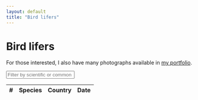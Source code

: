 ```yaml
---
layout: default
title: "Bird lifers"
---
```


# Bird lifers

For those interested, I also have many photographs available in [my portfolio](https://chrisdown.photo/).

<link rel="stylesheet" href="https://unpkg.com/leaflet@1.7.1/dist/leaflet.css"/>
<script src="https://unpkg.com/leaflet@1.7.1/dist/leaflet.js"></script>
<link rel="stylesheet" href="https://cdnjs.cloudflare.com/ajax/libs/leaflet.fullscreen/3.0.1/Control.FullScreen.min.css" />
<script src="https://cdnjs.cloudflare.com/ajax/libs/leaflet.fullscreen/3.0.1/Control.FullScreen.min.js"></script>
<link rel="stylesheet" href="https://cdnjs.cloudflare.com/ajax/libs/leaflet.markercluster/1.4.1/MarkerCluster.css"/>
<link rel="stylesheet" href="https://cdnjs.cloudflare.com/ajax/libs/leaflet.markercluster/1.4.1/MarkerCluster.Default.css"/>
<script src="https://cdnjs.cloudflare.com/ajax/libs/leaflet.markercluster/1.4.1/leaflet.markercluster.js"></script>
<script src="/birds/sorttable.js"></script>

<div id="map"></div>
<div id="filters">
    <input type="text" id="name-filter" placeholder="Filter by scientific or common name..." oninput="applyFilters()">
</div>
<div id="sightings-table-container">
    <table id="sightings-table" class="sortable">
        <thead>
            <tr>
                <th>#</th>
                <th>Species</th>
                <th>Country</th>
                <th>Date</th>
            </tr>
        </thead>
        <tbody>
            <!-- Rows will be added here dynamically -->
        </tbody>
    </table>
</div>

<script>
    const shadowSize = 20;
    const toggleShadows = () => {
        const container = document.getElementById(
            'sightings-table-container');
        const hasTopContent = container.scrollTop > shadowSize;
        const isScrollable = container.scrollHeight > container
            .clientHeight;
        const hasBottomContent = isScrollable && (container.scrollTop <
            container.scrollHeight - container.offsetHeight - shadowSize
        );

        container.classList.toggle('has-top-content', hasTopContent);
        container.classList.toggle('has-bottom-content', hasBottomContent);
    };
    document.addEventListener("DOMContentLoaded", () => {
        const container = document.getElementById(
            'sightings-table-container');
        container.addEventListener('scroll', toggleShadows);
    });

    const map = L.map('map', {
            fullscreenControl: true,
            fullscreenControlOptions: {
                forceSeparateButton: true,
                position: 'topright'
            }
        })
        .fitWorld();

    const zoomLevel = 18;
    L.tileLayer('https://{s}.tile.openstreetmap.org/{z}/{x}/{y}.png', {
            maxZoom: zoomLevel
        })
        .addTo(map);

    const southWest = L.latLng(-90, -180);
    const northEast = L.latLng(90, 180);
    const bounds = L.latLngBounds(southWest, northEast);

    map.setMaxBounds(bounds);
    map.on('drag', function() {
        map.panInsideBounds(bounds, { animate: false });
    });

    L.Control.textbox = L.Control.extend({
        onAdd: function(map) {
            const text = L.DomUtil.create('span');
            text.id = "bird_tips";
            text.innerHTML =
                "<span style='background-color: rgba(255, 255, 255, 0.5); padding: 0.2em'>Click an entry in the table to focus the map</span>";
            return text;
        },
        onRemove: function(map) {}
    });
    L.control.textbox = function(opts) {
        return new L.Control.textbox(opts);
    }
    L.control.textbox({
            position: 'bottomleft'
        })
        .addTo(map);

    const markers = L.markerClusterGroup({
        maxClusterRadius: 25
    });

    const sightings = [["2024-06-20 16:16", "Eurasian Hobby", "Falco subbuteo", 51.476819459, -0.227416983, "United Kingdom"], ["2024-06-17 15:39", "Eurasian Treecreeper", "Certhia familiaris", 51.4362535, -0.068183, "United Kingdom"], ["2024-05-26 14:32", "Alpine Swift", "Tachymarptis melba", 40.6443407, 14.6107429, "Italy"], ["2024-05-25 14:23", "Sardinian Warbler", "Curruca melanocephala", 40.6490226, 14.6176381, "Italy"], ["2024-05-25 14:22", "Spotted Flycatcher", "Muscicapa striata", 40.6491529, 14.617778, "Italy"], ["2024-05-25 09:25", "European Serin", "Serinus serinus", 40.6503568, 14.6421236, "Italy"], ["2024-05-24 13:48", "Italian Sparrow", "Passer italiae", 40.6494499, 14.4087511, "Italy"], ["2024-05-24 13:41", "Yellow-legged Gull", "Larus michahellis", 40.6494385, 14.4087543, "Italy"], ["2024-05-19 22:41", "Boat-tailed Grackle", "Quiscalus major", 40.5907086, -73.6041775, "United States"], ["2024-05-19 22:39", "Piping Plover", "Charadrius melodus", 40.5906904, -73.6049041, "United States"], ["2024-05-19 14:22", "White-eyed Vireo", "Vireo griseus", 40.6178467, -73.8254754, "United States"], ["2024-05-19 14:03", "Eastern Towhee", "Pipilo erythrophthalmus", 40.621966, -73.8272467, "United States"], ["2024-05-19 13:32", "Red-breasted Merganser", "Mergus serrator", 40.6212115, -73.8315538, "United States"], ["2024-05-19 13:30", "American Oystercatcher", "Haematopus palliatus", 40.6211977, -73.8315216, "United States"], ["2024-05-19 13:00", "White-rumped Sandpiper", "Calidris fuscicollis", 40.6156693, -73.8336497, "United States"], ["2024-05-19 12:25", "Least Tern", "Sternula antillarum", 40.6161075, -73.8287195, "United States"], ["2024-05-19 12:20", "Willow Flycatcher", "Empidonax traillii", 40.6163313, -73.8274135, "United States"], ["2024-05-19 11:26", "Carolina Chickadee", "Poecile carolinensis", 40.6205174, -73.8239245, "United States"], ["2024-05-19 11:04", "Ruddy Duck", "Oxyura jamaicensis", 40.6213356, -73.8227259, "United States"], ["2024-05-19 10:37", "Blackpoll Warbler", "Setophaga striata", 40.6184987, -73.8237163, "United States"], ["2024-05-13 23:08", "Great Black-backed Gull", "Larus marinus", 40.7851345, -73.9667263, "United States"], ["2024-05-12 23:37", "Blue-grey Gnatcatcher", "Polioptila caerulea", 41.5028442, -74.54906, "United States"], ["2024-05-12 23:29", "Cerulean Warbler", "Setophaga cerulea", 41.5024245, -74.5495603, "United States"], ["2024-05-12 21:43", "Red-eyed Vireo", "Vireo olivaceus", 41.5381751, -74.5188497, "United States"], ["2024-05-12 19:06", "Carolina Wren", "Thryothorus ludovicianus", 41.7151827, -74.1380997, "United States"], ["2024-05-12 18:30", "Tufted Titmouse", "Baeolophus bicolor", 41.7200376, -74.1391076, "United States"], ["2024-05-12 18:30", "Eastern Phoebe", "Sayornis phoebe", 41.7200376, -74.1391076, "United States"], ["2024-05-12 18:01", "Field Sparrow", "Spizella pusilla", 41.7176267, -74.1389068, "United States"], ["2024-05-12 17:53", "Red-shouldered Hawk", "Buteo lineatus", 41.7153239, -74.1382602, "United States"], ["2024-05-11 21:47", "Eastern Bluebird", "Sialia sialis", 41.2916943, -72.6131297, "United States"], ["2024-05-11 21:15", "Glossy Ibis", "Plegadis falcinellus", 41.253697279944525, -72.54243210179938, "United States"], ["2024-05-11 21:05", "Orchard Oriole", "Icterus spurius", 41.292433, -72.6120903, "United States"], ["2024-05-09 15:04", "Marsh Wren", "Cistothorus palustris", 47.6563926, -122.2966552, "United States"], ["2024-05-09 15:01", "Cedar Waxwing", "Bombycilla cedrorum", 47.656392, -122.2963107, "United States"], ["2024-05-09 14:40", "Brown Creeper", "Certhia americana", 47.6561376, -122.2916461, "United States"], ["2024-05-09 14:28", "Northern Flicker", "Colaptes auratus", 47.6558958, -122.2910698, "United States"], ["2024-05-09 14:16", "Golden-crowned Sparrow", "Zonotrichia atricapilla", 47.6542126, -122.2923522, "United States"], ["2024-05-06 21:06", "Sora", "Porzana carolina", 41.6250414, -83.2019617, "United States"], ["2024-05-06 10:24", "Glaucous Gull", "Larus hyperboreus", 41.628270598000015, -83.20059448599999, "United States"], ["2024-05-06 10:24", "Bonaparte's Gull", "Chroicocephalus philadelphia", 41.62827059792516, -83.20059448558548, "United States"], ["2024-05-06 00:14", "Trumpeter Swan", "Cygnus buccinator", 41.607937004050264, -83.10270735923079, "United States"], ["2024-05-05 21:33", "American Coot", "Fulica americana", 41.6261582, -83.1882907, "United States"], ["2024-05-05 16:32", "Brown Thrasher", "Toxostoma rufum", 41.6284047, -83.1930356, "United States"], ["2024-05-05 15:43", "Forster's Tern", "Sterna forsteri", 41.6291468, -83.1935655, "United States"], ["2024-05-05 15:42", "Blue-winged Warbler", "Vermivora cyanoptera", 41.6291468, -83.1935655, "United States"], ["2024-05-05 14:40", "Magnolia Warbler", "Setophaga magnolia", 41.6291745, -83.1935798, "United States"], ["2024-05-05 13:37", "Bay-breasted Warbler", "Setophaga castanea", 41.6290989, -83.193577, "United States"], ["2024-05-04 21:59", "Blackburnian Warbler", "Setophaga fusca", 41.6278623, -83.1923188, "United States"], ["2024-05-04 20:35", "Common Yellowthroat", "Geothlypis trichas", 41.6084298, -83.2086428, "United States"], ["2024-05-04 20:22", "Rose-breasted Grosbeak", "Pheucticus ludovicianus", 41.6102621, -83.2086973, "United States"], ["2024-05-04 19:49", "Veery", "Catharus fuscescens", 41.6086384, -83.2080788, "United States"], ["2024-05-04 16:22", "Scarlet Tanager", "Piranga olivacea", 41.6271943, -83.1909547, "United States"], ["2024-05-04 15:30", "Grey-cheeked Thrush", "Catharus minimus", 41.6268945, -83.1896931, "United States"], ["2024-05-04 14:42", "Merlin", "Falco columbarius", 41.6265065, -83.1872101, "United States"], ["2024-05-04 14:35", "Rusty Blackbird", "Euphagus carolinus", 41.6264741, -83.1874963, "United States"], ["2024-05-04 13:21", "Warbling Vireo", "Vireo gilvus", 41.6277292, -83.1920477, "United States"], ["2024-05-04 13:11", "Lincoln's Sparrow", "Melospiza lincolnii", 41.6275577, -83.1916308, "United States"], ["2024-05-04 13:07", "White-throated Sparrow", "Zonotrichia albicollis", 41.6274733, -83.191713, "United States"], ["2024-05-04 13:00", "Eastern Screech Owl", "Megascops asio", 41.6274004, -83.1918193, "United States"], ["2024-05-04 12:20", "Black-throated Blue Warbler", "Setophaga caerulescens", 41.6279982, -83.1924602, "United States"], ["2024-05-04 12:11", "Red-headed Woodpecker", "Melanerpes erythrocephalus", 41.6282464, -83.1924508, "United States"], ["2024-05-04 11:55", "Northern Parula", "Setophaga americana", 41.6291063, -83.1935418, "United States"], ["2024-05-04 11:48", "Palm Warbler", "Setophaga palmarum", 41.629112, -83.1934999, "United States"], ["2024-05-04 11:41", "Ruby-crowned Kinglet", "Corthylio calendula", 41.628991, -83.1934281, "United States"], ["2024-05-04 11:27", "Nashville Warbler", "Leiothlypis ruficapilla", 41.6290222, -83.1934128, "United States"], ["2024-05-04 11:17", "Myrtle Warbler", "Setophaga coronata", 41.62912, -83.1934902, "United States"], ["2024-05-04 10:53", "Cape May Warbler", "Setophaga tigrina", 41.62916871470567, -83.1931852833179, "United States"], ["2024-04-21 16:19", "Mediterranean Gull", "Ichthyaetus melanocephalus", 52.9663644, 0.6039474, "United Kingdom"], ["2024-04-21 13:45", "Sedge Warbler", "Acrocephalus schoenobaenus", 52.9659223, 0.6037192, "United Kingdom"], ["2024-04-21 11:34", "Ruff", "Calidris pugnax", 52.9686445, 0.6046473, "United Kingdom"], ["2024-04-20 15:22", "Dartford Warbler", "Curruca undata", 52.2578319, 1.6269808, "United Kingdom"], ["2024-04-20 11:50", "Barnacle Goose", "Branta leucopsis", 52.2428317, 1.6267392, "United Kingdom"], ["2024-04-13 15:22", "Eurasian Blackcap", "Sylvia atricapilla", 51.5081063, -0.1757216, "United Kingdom"], ["2024-04-07 16:03", "Sand Martin", "Riparia riparia", 51.4779328, -0.2286148, "United Kingdom"], ["2024-04-07 11:17", "Willow Warbler", "Phylloscopus trochilus", 51.47628, -0.23600909999998976, "United Kingdom"], ["2024-03-29 17:48", "Mandarin Duck", "Aix galericulata", 51.5059188, -0.1679847, "United Kingdom"], ["2024-02-12 12:34", "Great Grey Shrike", "Lanius excubitor", 59.8601002, 17.6337723, "Sweden"], ["2024-02-10 13:56", "Common Goldeneye", "Bucephala clangula", 59.3229375, 18.087791299999992, "Sweden"], ["2024-02-10 11:58", "Hooded Crow", "Corvus cornix", 59.33316600000003, 18.075565399999988, "Sweden"], ["2023-12-14 15:55", "Common Black Hawk", "Buteogallus anthracinus", 9.7788056, -84.6257402, "Costa Rica"], ["2023-12-14 14:52", "Boat-billed Heron", "Cochlearius cochlearius", 9.7881964, -84.6354582, "Costa Rica"], ["2023-12-14 14:39", "Semipalmated Plover", "Charadrius semipalmatus", 9.7866461, -84.6394737, "Costa Rica"], ["2023-12-14 14:21", "Amazon Kingfisher", "Chloroceryle amazona", 9.7844634, -84.6313994, "Costa Rica"], ["2023-12-14 14:06", "Northern Rough-winged Swallow", "Stelgidopteryx serripennis", 9.7789848, -84.6262147, "Costa Rica"], ["2023-12-13 21:06", "Tricolored Heron", "Egretta tricolor", 9.7793099, -84.6374841, "Costa Rica"], ["2023-12-13 20:56", "Mangrove Vireo", "Vireo pallens", 9.7828565, -84.635223, "Costa Rica"], ["2023-12-13 20:43", "White-lored Gnatcatcher", "Polioptila albiloris", 9.7827542, -84.6350527, "Costa Rica"], ["2023-12-13 20:39", "Common Tody-Flycatcher", "Todirostrum cinereum", 9.7828462, -84.6350034, "Costa Rica"], ["2023-12-13 20:38", "Cinnamon Becard", "Pachyramphus cinnamomeus", 9.7828469, -84.6349781, "Costa Rica"], ["2023-12-13 19:54", "Yellow-naped Amazon", "Amazona auropalliata", 9.7605678, -84.6277314, "Costa Rica"], ["2023-12-13 19:46", "Franklin's Gull", "Leucophaeus pipixcan", 9.759086, -84.6281891, "Costa Rica"], ["2023-12-13 19:43", "Laughing Gull", "Leucophaeus atricilla", 9.7593668, -84.6281091, "Costa Rica"], ["2023-12-13 17:23", "Northern Barred Woodcreeper", "Dendrocolaptes sanctithomae", 9.7983046, -84.5968739, "Costa Rica"], ["2023-12-13 17:19", "Streaked Flycatcher", "Myiodynastes maculatus", 9.7986867, -84.5971473, "Costa Rica"], ["2023-12-13 17:18", "Black-bellied Wren", "Pheugopedius fasciatoventris", 9.798634, -84.5970423, "Costa Rica"], ["2023-12-13 17:05", "Spot-crowned Euphonia", "Euphonia imitans", 9.7985377, -84.5976216, "Costa Rica"], ["2023-12-13 17:04", "Gartered Trogon", "Trogon caligatus", 9.7986136, -84.5976239, "Costa Rica"], ["2023-12-13 16:58", "Slaty-headed Tody-Flycatcher", "Poecilotriccus sylvia", 9.7985926, -84.5975313, "Costa Rica"], ["2023-12-13 16:56", "Prothonotary Warbler", "Protonotaria citrea", 9.7985747, -84.5976968, "Costa Rica"], ["2023-12-13 16:44", "Orange-collared Manakin", "Manacus aurantiacus", 9.797471, -84.5988097, "Costa Rica"], ["2023-12-13 16:10", "Rufous Piha", "Lipaugus unirufus", 9.7963876, -84.5993224, "Costa Rica"], ["2023-12-13 15:56", "White-tipped Dove", "Leptotila verreauxi", 9.7959281, -84.5987958, "Costa Rica"], ["2023-12-13 15:33", "Northern Royal Flycatcher", "Onychorhynchus mexicanus", 9.7952591, -84.5992424, "Costa Rica"], ["2023-12-13 15:23", "Grey-headed Tanager", "Eucometis penicillata", 9.7948721, -84.5998017, "Costa Rica"], ["2023-12-13 15:22", "Tawny-winged Woodcreeper", "Dendrocincla anabatina", 9.7948275, -84.5998165, "Costa Rica"], ["2023-12-13 15:17", "White-winged Becard", "Pachyramphus polychopterus", 9.7947828, -84.5999579, "Costa Rica"], ["2023-12-13 15:00", "Double-toothed Kite", "Harpagus bidentatus", 9.794281, -84.6006649, "Costa Rica"], ["2023-12-13 13:57", "Lineated Woodpecker", "Dryocopus lineatus", 9.7608542, -84.5975376, "Costa Rica"], ["2023-12-13 13:50", "Barred Antshrike", "Thamnophilus doliatus", 9.7607056, -84.5976897, "Costa Rica"], ["2023-12-13 13:39", "Rufous-breasted Wren", "Pheugopedius rutilus", 9.7606278, -84.5978418, "Costa Rica"], ["2023-12-13 13:31", "Red-crowned Woodpecker", "Melanerpes rubricapillus", 9.7603987, -84.5985514, "Costa Rica"], ["2023-12-13 13:24", "Western Tanager", "Piranga ludoviciana", 9.7604118, -84.5985569, "Costa Rica"], ["2023-12-13 13:09", "Blue-black Grosbeak", "Cyanoloxia cyanoides", 9.7539687, -84.5921332, "Costa Rica"], ["2023-12-13 13:05", "Blue-black Grassquit", "Volatinia jacarina", 9.7539437, -84.592038, "Costa Rica"], ["2023-12-13 12:53", "Ochre-bellied Flycatcher", "Mionectes oleagineus", 9.7540995, -84.5927397, "Costa Rica"], ["2023-12-12 22:16", "Cinnamon-rumped Seedeater", "Sporophila torqueola", 9.825287, -84.5952697, "Costa Rica"], ["2023-12-12 22:01", "Veracruz Wren", "Campylorhynchus rufinucha", 9.8148673, -84.6091884, "Costa Rica"], ["2023-12-12 21:57", "White-winged Dove", "Zenaida asiatica", 9.8148802, -84.6091427, "Costa Rica"], ["2023-12-12 21:50", "Great Crested Flycatcher", "Myiarchus crinitus", 9.8075408, -84.611209, "Costa Rica"], ["2023-12-12 21:25", "Yellow-throated Vireo", "Vireo flavifrons", 9.8058171, -84.6140952, "Costa Rica"], ["2023-12-12 20:42", "White-browed Gnatcatcher", "Polioptila bilineata", 9.8025484, -84.6128739, "Costa Rica"], ["2023-12-12 20:33", "Grey-crowned Yellowthroat", "Geothlypis poliocephala", 9.8024749, -84.6129596, "Costa Rica"], ["2023-12-12 20:26", "Turquoise-browed Motmot", "Eumomota superciliosa", 9.8026351, -84.613197, "Costa Rica"], ["2023-12-12 20:22", "Purple Gallinule", "Porphyrio martinica", 9.8021558, -84.6138924, "Costa Rica"], ["2023-12-12 20:10", "Northern Waterthrush", "Parkesia noveboracensis", 9.8016544, -84.6141264, "Costa Rica"], ["2023-12-12 20:09", "Mangrove Warbler", "Setophaga petechia", 9.8018188, -84.6140964, "Costa Rica"], ["2023-12-12 20:07", "Least Grebe", "Tachybaptus dominicus", 9.8015632, -84.6141789, "Costa Rica"], ["2023-12-12 19:49", "Pacific Screech Owl", "Megascops cooperi", 9.8208212, -84.6048167, "Costa Rica"], ["2023-12-12 18:21", "Bat Falcon", "Falco rufigularis", 9.8022566, -84.6068723, "Costa Rica"], ["2023-12-12 18:10", "Green-breasted Mango", "Anthracothorax prevostii", 9.7803173, -84.6062212, "Costa Rica"], ["2023-12-12 17:38", "Fiery-billed Aracari", "Pteroglossus frantzii", 9.7742462, -84.6045427, "Costa Rica"], ["2023-12-12 17:23", "Riverside Wren", "Cantorchilus semibadius", 9.7740133, -84.602311, "Costa Rica"], ["2023-12-12 17:23", "Black-hooded Antshrike", "Thamnophilus bridgesi", 9.774188, -84.6022753, "Costa Rica"], ["2023-12-12 16:59", "Plain Xenops", "Xenops minutus", 9.7722049, -84.6025996, "Costa Rica"], ["2023-12-12 16:57", "Dot-winged Antwren", "Microrhopias quixensis", 9.7720045, -84.6020712, "Costa Rica"], ["2023-12-12 16:48", "Trilling Gnatwren", "Ramphocaenus melanurus", 9.7718728, -84.6025573, "Costa Rica"], ["2023-12-12 16:37", "Blue-crowned Manakin", "Lepidothrix coronata", 9.7715346, -84.6033216, "Costa Rica"], ["2023-12-12 16:19", "Dusky-capped Flycatcher", "Myiarchus tuberculifer", 9.7711082, -84.6067893, "Costa Rica"], ["2023-12-12 16:15", "Black-striped Woodcreeper", "Xiphorhynchus lachrymosus", 9.7709994, -84.606996, "Costa Rica"], ["2023-12-12 15:58", "Slaty-tailed Trogon", "Trogon massena", 9.771247, -84.6083586, "Costa Rica"], ["2023-12-12 15:35", "Tropical Parula", "Setophaga pitiayumi", 9.7716442, -84.6048101, "Costa Rica"], ["2023-12-12 15:32", "Wedge-billed Woodcreeper", "Glyphorynchus spirurus", 9.7716915, -84.6048142, "Costa Rica"], ["2023-12-12 15:18", "White-shouldered Tanager", "Loriotus luctuosus", 9.7719052, -84.6043096, "Costa Rica"], ["2023-12-12 15:13", "Ruddy Quail-Dove", "Geotrygon montana", 9.7721785, -84.6038727, "Costa Rica"], ["2023-12-12 15:04", "Stripe-throated Hermit", "Phaethornis striigularis", 9.7732194, -84.6034512, "Costa Rica"], ["2023-12-12 14:43", "Ruddy-tailed Flycatcher", "Terenotriccus erythrurus", 9.7740824, -84.6047093, "Costa Rica"], ["2023-12-12 14:20", "Black-throated Trogon", "Trogon rufus", 9.7779325, -84.6051494, "Costa Rica"], ["2023-12-12 14:10", "White-whiskered Puffbird", "Malacoptila panamensis", 9.7780919, -84.605398, "Costa Rica"], ["2023-12-12 13:37", "White-necked Jacobin", "Florisuga mellivora", 9.780871, -84.606192, "Costa Rica"], ["2023-12-12 13:04", "Orange-billed Sparrow", "Arremon aurantiirostris", 9.75603, -84.6072953, "Costa Rica"], ["2023-12-12 12:56", "Wood Thrush", "Hylocichla mustelina", 9.7549545, -84.6067146, "Costa Rica"], ["2023-12-12 12:51", "Long-billed Hermit", "Phaethornis longirostris", 9.7550435, -84.6067846, "Costa Rica"], ["2023-12-12 12:51", "Chestnut-backed Antbird", "Poliocrania exsul", 9.7550012, -84.6068503, "Costa Rica"], ["2023-12-12 12:47", "Dusky Antbird", "Cercomacroides tyrannina", 9.7554451, -84.6072451, "Costa Rica"], ["2023-12-12 12:47", "Cocoa Woodcreeper", "Xiphorhynchus susurrans", 9.7554451, -84.6072451, "Costa Rica"], ["2023-12-12 12:43", "Red-crowned Ant Tanager", "Habia rubica", 9.7554797, -84.607414, "Costa Rica"], ["2023-12-12 12:40", "Grey-chested Dove", "Leptotila cassinii", 9.7554087, -84.6071512, "Costa Rica"], ["2023-12-12 12:32", "Broad-winged Hawk", "Buteo platypterus", 9.7566932, -84.6087276, "Costa Rica"], ["2023-12-12 12:18", "Grey-capped Flycatcher", "Myiozetetes granadensis", 9.7564246, -84.6109586, "Costa Rica"], ["2023-12-12 12:18", "Ruddy Ground Dove", "Columbina talpacoti", 9.7564246, -84.6109586, "Costa Rica"], ["2023-12-11 13:37", "Rufous-tailed Jacamar", "Galbula ruficauda", 9.771055, -84.6278346, "Costa Rica"], ["2023-12-11 13:21", "Streak-headed Woodcreeper", "Lepidocolaptes souleyetii", 9.7732949, -84.6262836, "Costa Rica"], ["2023-12-11 13:14", "Mourning Warbler", "Geothlypis philadelphia", 9.7750746, -84.6264365, "Costa Rica"], ["2023-12-11 13:04", "Black-headed Trogon", "Trogon melanocephalus", 9.7769885, -84.626311, "Costa Rica"], ["2023-12-11 13:00", "Crested Caracara", "Caracara plancus", 9.7781269, -84.6262046, "Costa Rica"], ["2023-12-11 12:57", "Grey Hawk", "Buteo plagiatus", 9.7782692, -84.6260694, "Costa Rica"], ["2023-12-11 12:47", "Tropical Mockingbird", "Mimus gilvus", 9.7792771, -84.6353697, "Costa Rica"], ["2023-12-11 12:35", "Rose-throated Becard", "Pachyramphus aglaiae", 9.7815927, -84.6364604, "Costa Rica"], ["2023-12-11 12:29", "Blue-throated Sapphire", "Chlorestes eliciae", 9.7786085, -84.6347234, "Costa Rica"], ["2023-12-11 12:28", "Costa Rican Pygmy Owl", "Glaucidium costaricanum", 9.7785654, -84.6347007, "Costa Rica"], ["2023-12-11 12:07", "Bullock's Oriole", "Icterus bullockii", 9.7788418, -84.6338374, "Costa Rica"], ["2023-12-11 12:07", "Laughing Falcon", "Herpetotheres cachinnans", 9.7788418, -84.6338374, "Costa Rica"], ["2023-12-11 12:07", "Inca Dove", "Columbina inca", 9.778841799999995, -84.63383740000002, "Costa Rica"], ["2023-12-11 12:07", "Rufous-backed Wren", "Campylorhynchus capistratus", 9.778841799999995, -84.63383740000002, "Costa Rica"], ["2023-12-11 12:07", "Black-and-white Owl", "Strix nigrolineata", 9.7788418, -84.6338374, "Costa Rica"], ["2023-12-11 12:07", "Streak-backed Oriole", "Icterus pustulatus", 9.778841799999995, -84.63383740000002, "Costa Rica"], ["2023-12-10 22:23", "Neotropic Cormorant", "Nannopterum brasilianum", 9.789265, -84.644149, "Costa Rica"], ["2023-12-10 22:21", "Elegant Tern", "Thalasseus elegans", 9.7890845, -84.644399, "Costa Rica"], ["2023-12-10 22:21", "Royal Tern", "Thalasseus maximus", 9.7890736, -84.6444906, "Costa Rica"], ["2023-12-10 22:21", "Black Skimmer", "Rynchops niger", 9.7890713, -84.6445418, "Costa Rica"], ["2023-12-10 22:00", "Anhinga", "Anhinga anhinga", 9.7837721, -84.6312327, "Costa Rica"], ["2023-12-10 22:00", "Belted Kingfisher", "Megaceryle alcyon", 9.7837721, -84.6312327, "Costa Rica"], ["2023-12-10 21:53", "Green Kingfisher", "Chloroceryle americana", 9.7821294, -84.6304343, "Costa Rica"], ["2023-12-10 21:42", "Southern Lapwing", "Vanellus chilensis", 9.7827387, -84.6186645, "Costa Rica"], ["2023-12-10 21:39", "Double-striped Thick-knee", "Burhinus bistriatus", 9.7865053, -84.6174344, "Costa Rica"], ["2023-12-10 21:39", "American White Ibis", "Eudocimus albus", 9.7866498, -84.6171296, "Costa Rica"], ["2023-12-10 21:28", "Northern Jacana", "Jacana spinosa", 9.7866525, -84.6176964, "Costa Rica"], ["2023-12-10 21:21", "Lesser Yellowlegs", "Tringa flavipes", 9.7846219, -84.6193967, "Costa Rica"], ["2023-12-10 21:08", "Groove-billed Ani", "Crotophaga sulcirostris", 9.7798422, -84.6198874, "Costa Rica"], ["2023-12-10 21:02", "Wood Stork", "Mycteria americana", 9.7800069, -84.6214077, "Costa Rica"], ["2023-12-10 20:59", "Yellow-crowned Night Heron", "Nyctanassa violacea", 9.7813134, -84.6221461, "Costa Rica"], ["2023-12-10 20:58", "Roseate Spoonbill", "Platalea ajaja", 9.7814644, -84.6219586, "Costa Rica"], ["2023-12-10 20:58", "Bobolink", "Dolichonyx oryzivorus", 9.7814644, -84.6219586, "Costa Rica"], ["2023-12-10 20:50", "Yellow-headed Caracara", "Milvago chimachima", 9.7818276, -84.6222715, "Costa Rica"], ["2023-12-10 20:47", "Green Heron", "Butorides virescens", 9.7816396, -84.6229625, "Costa Rica"], ["2023-12-10 20:39", "Little Blue Heron", "Egretta caerulea", 9.7810521, -84.6242672, "Costa Rica"], ["2023-12-10 20:33", "Bare-throated Tiger Heron", "Tigrisoma mexicanum", 9.7797287, -84.6257539, "Costa Rica"], ["2023-12-10 20:32", "Spotted Sandpiper", "Actitis macularius", 9.77933, -84.6261381, "Costa Rica"], ["2023-12-10 20:30", "Mangrove Swallow", "Tachycineta albilinea", 9.7788888, -84.6257992, "Costa Rica"], ["2023-12-10 20:29", "Muscovy Duck", "Cairina moschata", 9.77888879999999, -84.62579920000002, "Costa Rica"], ["2023-12-10 12:03", "Crested Guan", "Penelope purpurascens", 10.3069603, -84.8118348, "Costa Rica"], ["2023-12-09 19:09", "Slaty-backed Nightingale-Thrush", "Catharus fuscater", 10.3052669, -84.8173698, "Costa Rica"], ["2023-12-09 19:08", "Ruddy-capped Nightingale-Thrush", "Catharus frantzii", 10.305157, -84.8171894, "Costa Rica"], ["2023-12-09 18:38", "Chiriqui Quail-Dove", "Zentrygon chiriquensis", 10.3054819, -84.8141635, "Costa Rica"], ["2023-12-09 16:24", "Green Hermit", "Phaethornis guy", 10.281017, -84.7891428, "Costa Rica"], ["2023-12-09 16:24", "Silver-throated Tanager", "Tangara icterocephala", 10.281017, -84.7891428, "Costa Rica"], ["2023-12-09 15:34", "Cinnamon-bellied Saltator", "Saltator grandis", 10.2821155, -84.7906316, "Costa Rica"], ["2023-12-09 15:31", "Golden-winged Warbler", "Vermivora chrysoptera", 10.2820769, -84.7905738, "Costa Rica"], ["2023-12-09 15:31", "Brown-crested Flycatcher", "Myiarchus tyrannulus", 10.282051, -84.7905357, "Costa Rica"], ["2023-12-09 15:16", "Chestnut-sided Warbler", "Setophaga pensylvanica", 10.2819914, -84.7899065, "Costa Rica"], ["2023-12-09 14:39", "Rufous-and-white Wren", "Thryophilus rufalbus", 10.2818299, -84.7885152, "Costa Rica"], ["2023-12-09 13:53", "Great Black Hawk", "Buteogallus urubitinga", 10.2808771, -84.7912336, "Costa Rica"], ["2023-12-09 13:19", "Hepatic Tanager", "Piranga hepatica", 10.2808932, -84.7915594, "Costa Rica"], ["2023-12-09 13:17", "Chestnut-capped Brushfinch", "Arremon brunneinucha", 10.2809661, -84.7915123, "Costa Rica"], ["2023-12-09 12:56", "Hoffmann's Woodpecker", "Melanerpes hoffmannii", 10.281285, -84.7915659, "Costa Rica"], ["2023-12-09 12:44", "Ruddy Pigeon", "Patagioenas subvinacea", 10.2811895, -84.7915747, "Costa Rica"], ["2023-12-09 12:35", "Blue-vented Hummingbird", "Saucerottia hoffmanni", 10.2811032, -84.7919365, "Costa Rica"], ["2023-12-09 12:31", "Collared Trogon", "Trogon collaris", 10.2812697, -84.7913981, "Costa Rica"], ["2023-12-08 21:38", "Barred Forest Falcon", "Micrastur ruficollis", 10.3025079, -84.7958787, "Costa Rica"], ["2023-12-08 21:16", "Spotted Woodcreeper", "Xiphorhynchus erythropygius", 10.3057682, -84.7941382, "Costa Rica"], ["2023-12-08 19:39", "Resplendent Quetzal", "Pharomachrus mocinno", 10.301548, -84.7933912, "Costa Rica"], ["2023-12-08 19:30", "Ruddy Treerunner", "Margarornis rubiginosus", 10.3015459, -84.7937052, "Costa Rica"], ["2023-12-08 19:30", "Lineated Foliage-gleaner", "Syndactyla subalaris", 10.3015342, -84.7936445, "Costa Rica"], ["2023-12-08 19:11", "Common Bush Tanager", "Chlorospingus flavopectus", 10.3016685, -84.7936958, "Costa Rica"], ["2023-12-08 19:10", "Grey-breasted Wood Wren", "Henicorhina leucophrys", 10.3018224, -84.7938521, "Costa Rica"], ["2023-12-08 18:59", "Azure-hooded Jay", "Cyanolyca cucullata", 10.3021925, -84.7944301, "Costa Rica"], ["2023-12-08 17:36", "Collared Whitestart", "Myioborus torquatus", 10.3063225, -84.8073533, "Costa Rica"], ["2023-12-08 17:35", "Spotted Barbtail", "Premnoplex brunnescens", 10.3063297, -84.8073993, "Costa Rica"], ["2023-12-08 17:34", "Orange-fronted Parakeet", "Eupsittula canicularis", 10.3063412, -84.8074178, "Costa Rica"], ["2023-12-08 17:22", "Slate-throated Whitestart", "Myioborus miniatus", 10.3073517, -84.8054012, "Costa Rica"], ["2023-12-08 17:22", "Swainson's Thrush", "Catharus ustulatus", 10.3073517, -84.8054012, "Costa Rica"], ["2023-12-08 17:22", "Kentucky Warbler", "Geothlypis formosa", 10.3073517, -84.8054012, "Costa Rica"], ["2023-12-08 17:22", "Yellowish Flycatcher", "Empidonax flavescens", 10.3073517, -84.8054012, "Costa Rica"], ["2023-12-08 17:06", "Brown Jay", "Psilorhinus morio", 10.306692, -84.8040664, "Costa Rica"], ["2023-12-08 16:58", "White-throated Spadebill", "Platyrinchus mystaceus", 10.3071112, -84.8021763, "Costa Rica"], ["2023-12-08 16:41", "Ochraceous Wren", "Troglodytes ochraceus", 10.3083447, -84.7995966, "Costa Rica"], ["2023-12-08 16:04", "Black-eared Warbler", "Basileuterus melanotis", 10.3073254, -84.7961984, "Costa Rica"], ["2023-12-08 16:04", "Golden-crowned Warbler", "Basileuterus culicivorus", 10.3073537, -84.7961525, "Costa Rica"], ["2023-12-08 15:35", "Northern Tufted Flycatcher", "Mitrephanes phaeocercus", 10.3049958, -84.7999572, "Costa Rica"], ["2023-12-08 15:20", "Scarlet-thighed Dacnis", "Dacnis venusta", 10.3063318, -84.8027533, "Costa Rica"], ["2023-12-08 14:50", "Squirrel Cuckoo", "Piaya cayana", 10.3085895, -84.8045933, "Costa Rica"], ["2023-12-08 14:34", "Mountain Thrush", "Turdus plebejus", 10.3078754, -84.8054867, "Costa Rica"], ["2023-12-08 14:25", "Slaty Antwren", "Myrmotherula schisticolor", 10.3072892, -84.8060657, "Costa Rica"], ["2023-12-08 14:23", "Ruby-throated Hummingbird", "Archilochus colubris", 10.307152, -84.8058036, "Costa Rica"], ["2023-12-08 14:23", "Cabanis's Wren", "Cantorchilus modestus", 10.307152, -84.8058036, "Costa Rica"], ["2023-12-08 14:23", "Wilson's Warbler", "Cardellina pusilla", 10.307152, -84.8058036, "Costa Rica"], ["2023-12-08 14:06", "Chestnut-capped Warbler", "Basileuterus delattrii", 10.3069075, -84.8058771, "Costa Rica"], ["2023-12-08 14:04", "Stripe-tailed Hummingbird", "Eupherusa eximia", 10.3068966, -84.8060436, "Costa Rica"], ["2023-12-08 13:58", "Lesser Violetear", "Colibri cyanotus", 10.3069317, -84.806056, "Costa Rica"], ["2023-12-08 13:58", "Mountain Elaenia", "Elaenia frantzii", 10.3069317, -84.806056, "Costa Rica"], ["2023-12-08 13:58", "Olivaceous Woodcreeper", "Sittasomus griseicapillus", 10.3069317, -84.806056, "Costa Rica"], ["2023-12-08 13:58", "Yellow-faced Grassquit", "Tiaris olivaceus", 10.3068949, -84.8060127, "Costa Rica"], ["2023-12-08 13:49", "White-naped Brushfinch", "Atlapetes albinucha", 10.3070651, -84.8059717, "Costa Rica"], ["2023-12-08 13:46", "Philadelphia Vireo", "Vireo philadelphicus", 10.3071607, -84.8061946, "Costa Rica"], ["2023-12-08 13:45", "Mistletoe Tyrannulet", "Zimmerius parvus", 10.3071607, -84.8061946, "Costa Rica"], ["2023-12-08 13:45", "Black-throated Green Warbler", "Setophaga virens", 10.3071607, -84.8061946, "Costa Rica"], ["2023-12-08 13:45", "Black-and-white Warbler", "Mniotilta varia", 10.3071607, -84.8061946, "Costa Rica"], ["2023-12-08 13:45", "Lesser Greenlet", "Pachysylvia decurtata", 10.3071248, -84.8062235, "Costa Rica"], ["2023-12-08 13:33", "Tennessee Warbler", "Leiothlypis peregrina", 10.3066441, -84.8075288, "Costa Rica"], ["2023-12-08 13:28", "Magenta-throated Woodstar", "Philodice bryantae", 10.3059219, -84.8076995, "Costa Rica"], ["2023-12-08 13:04", "Lesson's Motmot", "Momotus lessonii", 10.3070043, -84.8118562, "Costa Rica"], ["2023-12-08 12:47", "Grey-headed Chachalaca", "Ortalis cinereiceps", 10.3076449, -84.812061, "Costa Rica"], ["2023-12-08 12:29", "House Wren", "Troglodytes aedon", 10.308005, -84.812503, "Costa Rica"], ["2023-12-08 12:29", "Golden-olive Woodpecker", "Colaptes rubiginosus", 10.308005, -84.812503, "Costa Rica"], ["2023-12-08 12:17", "Black Guan", "Chamaepetes unicolor", 10.3069429, -84.8118448, "Costa Rica"], ["2023-12-08 12:13", "Emerald Toucanet", "Aulacorhynchus prasinus", 10.3069217, -84.8119724, "Costa Rica"], ["2023-12-08 12:13", "Golden-browed Chlorophonia", "Chlorophonia callophrys", 10.3069217, -84.8119724, "Costa Rica"], ["2023-12-08 12:07", "White-fronted Amazon", "Amazona albifrons", 10.3069161, -84.8118401, "Costa Rica"], ["2023-12-06 11:54", "Orange-chinned Parakeet", "Brotogeris jugularis", 10.687002600000012, -84.1808062, "Costa Rica"], ["2023-12-06 11:54", "Chestnut-colored Woodpecker", "Celeus castaneus", 10.687002600000012, -84.1808062, "Costa Rica"], ["2023-12-06 11:54", "White-crowned Parrot", "Pionus senilis", 10.687002600000012, -84.1808062, "Costa Rica"], ["2023-12-05 13:50", "Summer Tanager", "Piranga rubra", 10.6869493, -84.1805809, "Costa Rica"], ["2023-12-05 13:14", "Plain-colored Tanager", "Tangara inornata", 10.686579, -84.1806251, "Costa Rica"], ["2023-12-05 13:14", "Pale-billed Woodpecker", "Campephilus guatemalensis", 10.6866179, -84.1807758, "Costa Rica"], ["2023-12-05 12:24", "Yellow-throated Toucan", "Ramphastos ambiguus", 10.6866272, -84.1805317, "Costa Rica"], ["2023-12-05 12:22", "Red-capped Manakin", "Ceratopipra mentalis", 10.6866223, -84.1805272, "Costa Rica"], ["2023-12-04 23:19", "Yellow-crowned Euphonia", "Euphonia luteicapilla", 10.6868707, -84.180537, "Costa Rica"], ["2023-12-04 23:19", "Boat-billed Flycatcher", "Megarynchus pitangua", 10.6868707, -84.180537, "Costa Rica"], ["2023-12-04 19:34", "White-collared Manakin", "Manacus candei", 10.6883973, -84.1798237, "Costa Rica"], ["2023-12-04 17:13", "Olive-backed Euphonia", "Euphonia gouldi", 10.6869272, -84.180662, "Costa Rica"], ["2023-12-04 16:36", "Variable Seedeater", "Sporophila corvina", 10.6869684, -84.1806534, "Costa Rica"], ["2023-12-04 14:20", "Social Flycatcher", "Myiozetetes similis", 10.6869599, -84.1805892, "Costa Rica"], ["2023-12-04 14:13", "Red-legged Honeycreeper", "Cyanerpes cyaneus", 10.6869906, -84.1806417, "Costa Rica"], ["2023-12-04 14:12", "Black-cowled Oriole", "Icterus prosthemelas", 10.6870183, -84.1806052, "Costa Rica"], ["2023-12-04 12:38", "Brown-hooded Parrot", "Pyrilia haematotis", 10.6867123, -84.1804142, "Costa Rica"], ["2023-12-04 12:07", "Scarlet Macaw", "Ara macao", 10.687016, -84.1806763, "Costa Rica"], ["2023-12-03 23:08", "Ringed Kingfisher", "Megaceryle torquata", 10.6870882, -84.1806016, "Costa Rica"], ["2023-12-03 23:06", "Red-lored Amazon", "Amazona autumnalis", 10.6871051, -84.180629, "Costa Rica"], ["2023-12-03 23:01", "Golden-hooded Tanager", "Stilpnia larvata", 10.6870829, -84.1806141, "Costa Rica"], ["2023-12-03 22:58", "Collared Aracari", "Pteroglossus torquatus", 10.6870724, -84.1806218, "Costa Rica"], ["2023-12-03 22:27", "Great Curassow", "Crax rubra", 10.6870353, -84.180556, "Costa Rica"], ["2023-12-03 22:23", "Green Honeycreeper", "Chlorophanes spiza", 10.6870693, -84.1806191, "Costa Rica"], ["2023-12-03 22:05", "Baltimore Oriole", "Icterus galbula", 10.6871269, -84.1806074, "Costa Rica"], ["2023-12-03 22:05", "Keel-billed Toucan", "Ramphastos sulfuratus", 10.6871269, -84.1806074, "Costa Rica"], ["2023-12-03 22:04", "Black-cheeked Woodpecker", "Melanerpes pucherani", 10.6871269, -84.1806074, "Costa Rica"], ["2023-12-03 21:18", "Montezuma Oropendola", "Psarocolius montezuma", 10.6866409, -84.1807701, "Costa Rica"], ["2023-12-03 21:18", "Palm Tanager", "Thraupis palmarum", 10.686605599999995, -84.18077070000001, "Costa Rica"], ["2023-12-03 21:18", "Melodious Blackbird", "Dives dives", 10.686605599999995, -84.18077070000001, "Costa Rica"], ["2023-12-03 21:18", "King Vulture", "Sarcoramphus papa", 10.6866056, -84.1807707, "Costa Rica"], ["2023-12-03 21:18", "Yellow-throated Euphonia", "Euphonia hirundinacea", 10.686605599999995, -84.18077070000001, "Costa Rica"], ["2023-12-03 21:18", "Buff-throated Saltator", "Saltator maximus", 10.686605599999995, -84.18077070000001, "Costa Rica"], ["2023-12-03 18:37", "Clay-colored Thrush", "Turdus grayi", 10.2043751, -84.1615739, "Costa Rica"], ["2023-12-03 18:36", "Blue-and-white Swallow", "Pygochelidon cyanoleuca", 10.2044149, -84.1615692, "Costa Rica"], ["2023-12-03 18:36", "Rufous-tailed Hummingbird", "Amazilia tzacatl", 10.2043643, -84.1615854, "Costa Rica"], ["2023-12-03 17:50", "Green Thorntail", "Discosura conversii", 10.2042136, -84.1620478, "Costa Rica"], ["2023-12-03 17:48", "Black Vulture", "Coragyps atratus", 10.204205, -84.162082, "Costa Rica"], ["2023-12-03 17:20", "Rufous-collared Sparrow", "Zonotrichia capensis", 10.2039856, -84.1620934, "Costa Rica"], ["2023-12-03 17:06", "Purple-throated Mountaingem", "Lampornis calolaemus", 10.2042037, -84.1620223, "Costa Rica"], ["2023-12-03 17:06", "Coppery-headed Emerald", "Microchera cupreiceps", 10.204234, -84.1619884, "Costa Rica"], ["2023-12-03 16:39", "Green-crowned Brilliant", "Heliodoxa jacula", 10.2041948, -84.1620326, "Costa Rica"], ["2023-12-03 16:38", "Violet Sabrewing", "Campylopterus hemileucurus", 10.204242, -84.1620503, "Costa Rica"], ["2023-12-03 16:37", "Great Kiskadee", "Pitangus sulphuratus", 10.2041723, -84.1620386, "Costa Rica"], ["2023-12-03 14:42", "Scarlet-rumped Tanager", "Ramphocelus passerinii", 10.2043417, -84.161544, "Costa Rica"], ["2023-12-03 14:40", "Tropical Kingbird", "Tyrannus melancholicus", 10.2043815, -84.1615638, "Costa Rica"], ["2023-12-03 14:40", "Blue-grey Tanager", "Thraupis episcopus", 10.2043815, -84.1615638, "Costa Rica"], ["2023-12-03 14:40", "Finsch's Parakeet", "Psittacara finschi", 10.204381500000036, -84.16156380000001, "Costa Rica"], ["2023-12-03 14:40", "Black-bellied Hummingbird", "Eupherusa nigriventris", 10.204381500000036, -84.16156380000001, "Costa Rica"], ["2023-10-25 11:56", "Bearded Reedling", "Panurus biarmicus", 52.965005, 0.6035419, "United Kingdom"], ["2023-10-25 11:34", "European Golden Plover", "Pluvialis apricaria", 52.9693083, 0.6070635, "United Kingdom"], ["2023-10-25 11:21", "Little Stint", "Calidris minuta", 52.9696765, 0.6068388, "United Kingdom"], ["2023-10-25 11:12", "Northern Pintail", "Anas acuta", 52.9693183, 0.6069396, "United Kingdom"], ["2023-10-25 09:21", "Sanderling", "Calidris alba", 52.9761136, 0.6040058, "United Kingdom"], ["2023-10-24 12:03", "Water Pipit", "Anthus spinoletta", 52.9560673, 1.0582827, "United Kingdom"], ["2023-10-24 11:49", "Common Snipe", "Gallinago gallinago", 52.9560474, 1.0582331, "United Kingdom"], ["2023-10-24 11:48", "Water Rail", "Rallus aquaticus", 52.9525002, 1.0486335, "United Kingdom"], ["2023-10-24 11:38", "Fieldfare", "Turdus pilaris", 52.9560727, 1.0582338, "United Kingdom"], ["2023-10-24 10:08", "Brant Goose", "Branta bernicla", 52.95693029315825, 1.052026489872702, "United Kingdom"], ["2023-10-24 09:08", "Meadow Pipit", "Anthus pratensis", 52.9613219, 1.0204737, "United Kingdom"], ["2023-10-24 07:59", "Cetti's Warbler", "Cettia cetti", 52.9602781, 1.0183197, "United Kingdom"], ["2023-10-24 07:51", "Eurasian Skylark", "Alauda arvensis", 52.95635699999998, 1.0175437999999701, "United Kingdom"], ["2023-10-23 16:09", "Pink-footed Goose", "Anser brachyrhynchus", 52.8625865, 0.4483559, "United Kingdom"], ["2023-10-15 13:30", "Rook", "Corvus frugilegus", 51.37740340000001, 0.7833990999999685, "United Kingdom"], ["2023-10-15 13:30", "Dunlin", "Calidris alpina", 51.37740340000001, 0.7833990999999685, "United Kingdom"], ["2023-10-15 13:30", "European Stonechat", "Saxicola rubicola", 51.37740340000001, 0.7833990999999685, "United Kingdom"], ["2023-10-15 13:30", "Grey Plover", "Pluvialis squatarola", 51.37740340000001, 0.7833990999999685, "United Kingdom"], ["2023-10-15 13:30", "Common Reed Bunting", "Emberiza schoeniclus", 51.37740340000001, 0.7833990999999685, "United Kingdom"], ["2023-10-15 13:30", "Western Marsh Harrier", "Circus aeruginosus", 51.37740340000001, 0.7833990999999685, "United Kingdom"], ["2023-10-15 13:30", "Ruddy Turnstone", "Arenaria interpres", 51.37740340000001, 0.7833990999999685, "United Kingdom"], ["2023-09-30 15:58", "Green Sandpiper", "Tringa ochropus", 43.544506, 3.9064692, "France"], ["2023-09-30 15:58", "Little Ringed Plover", "Charadrius dubius", 43.544506, 3.9064692, "France"], ["2023-09-30 14:11", "Greater Flamingo", "Phoenicopterus roseus", 43.5498799, 3.9067726, "France"], ["2023-09-30 13:10", "Black-winged Stilt", "Himantopus himantopus", 43.5540143, 3.904057099999989, "France"], ["2023-09-30 13:10", "Western Cattle Egret", "Bubulcus ibis", 43.5540143, 3.904057099999989, "France"], ["2023-09-29 10:49", "Common Kingfisher", "Alcedo atthis", 43.3390960836555, 3.2075424605085914, "France"], ["2023-09-03 21:07", "Chimney Swift", "Chaetura pelagica", 40.6534849, -73.9992697, "United States"], ["2023-09-03 21:07", "American Redstart", "Setophaga ruticilla", 40.6534849, -73.9992697, "United States"], ["2023-09-03 20:27", "Monk Parakeet", "Myiopsitta monachus", 40.6577492, -73.9949739, "United States"], ["2023-09-02 22:53", "Grey Catbird", "Dumetella carolinensis", 40.8617555, -73.9337565, "United States"], ["2023-09-02 22:43", "Northern Cardinal", "Cardinalis cardinalis", 40.8617931, -73.9329672, "United States"], ["2023-09-02 20:30", "American Herring Gull", "Larus smithsonianus", 40.8217573, -73.958113, "United States"], ["2023-09-02 19:26", "Common Grackle", "Quiscalus quiscula", 40.8087537, -73.9668079, "United States"], ["2023-09-02 19:13", "Red-bellied Woodpecker", "Melanerpes carolinus", 40.809254, -73.9661501, "United States"], ["2023-09-02 19:06", "Blue Jay", "Cyanocitta cristata", 40.8089085, -73.9665065, "United States"], ["2023-08-28 15:19", "Great-tailed Grackle", "Quiscalus mexicanus", 37.476161186964475, -122.44891553456165, "United States"], ["2023-08-27 18:07", "Heermann's Gull", "Larus heermanni", 37.468827900000036, -122.44683480000002, "United States"], ["2023-08-26 00:33", "Western Gull", "Larus occidentalis", 37.8291389, -122.5344398, "United States"], ["2023-08-24 02:47", "Black-crowned Night Heron", "Nycticorax nycticorax", 37.4555994, -122.100589, "United States"], ["2023-08-24 02:09", "California Towhee", "Melozone crissalis", 37.4547009, -122.1093453, "United States"], ["2023-08-24 01:03", "Least Sandpiper", "Calidris minutilla", 37.4590995, -122.1069269, "United States"], ["2023-08-24 00:42", "Bar-tailed Godwit", "Limosa lapponica", 37.4565469, -122.1082272, "United States"], ["2023-08-24 00:33", "Northern Harrier", "Circus hudsonius", 37.4560175, -122.1088445, "United States"], ["2023-08-24 00:29", "Semipalmated Sandpiper", "Calidris pusilla", 37.4556208, -122.1090252, "United States"], ["2023-08-24 00:29", "Northern Mockingbird", "Mimus polyglottos", 37.4556208, -122.1090252, "United States"], ["2023-08-24 00:04", "Red-tailed Hawk", "Buteo jamaicensis", 37.48554610000003, -122.15016840000001, "United States"], ["2023-08-23 02:36", "Savannah Sparrow", "Passerculus sandwichensis", 37.4428554, -122.0928335, "United States"], ["2023-08-23 02:27", "Mourning Dove", "Zenaida macroura", 37.441056, -122.0933916, "United States"], ["2023-08-23 02:08", "Black Phoebe", "Sayornis nigricans", 37.4355703, -122.0978624, "United States"], ["2023-08-23 01:32", "Ring-billed Gull", "Larus delawarensis", 37.4346149, -122.0953702, "United States"], ["2023-08-23 01:28", "Greater Yellowlegs", "Tringa melanoleuca", 37.4349497, -122.0962786, "United States"], ["2023-08-23 00:40", "Brewer's Blackbird", "Euphagus cyanocephalus", 37.434769824860844, -122.09528538499092, "United States"], ["2023-08-23 00:40", "Short-billed Dowitcher", "Limnodromus griseus", 37.4358604, -122.0994338, "United States"], ["2023-08-23 00:40", "American Avocet", "Recurvirostra americana", 37.43520996265998, -122.09695960898276, "United States"], ["2023-08-23 00:40", "Cackling Goose", "Branta hutchinsii", 37.43452743164425, -122.09436335904996, "United States"], ["2023-08-23 00:40", "Black-necked Stilt", "Himantopus mexicanus", 37.4358604, -122.0994338, "United States"], ["2023-08-23 00:40", "Long-billed Dowitcher", "Limnodromus scolopaceus", 37.43523586915524, -122.09705815398698, "United States"], ["2023-08-23 00:40", "American Cliff Swallow", "Petrochelidon pyrrhonota", 37.43542600683045, -122.09778141449995, "United States"], ["2023-08-20 01:48", "Northern Raven", "Corvus corax", 46.9103061, -121.584013, "United States"], ["2023-08-14 00:44", "Tree Swallow", "Tachycineta bicolor", 47.6579048, -122.2967564, "United States"], ["2023-08-12 22:37", "Brown-headed Cowbird", "Molothrus ater", 47.65597, -122.4123228, "United States"], ["2023-08-12 22:02", "American Bushtit", "Psaltriparus minimus", 47.6583934, -122.4252222, "United States"], ["2023-08-12 21:11", "California Gull", "Larus californicus", 47.6639327, -122.4279892, "United States"], ["2023-08-12 20:45", "Violet-green Swallow", "Tachycineta thalassina", 47.6656733, -122.4214357, "United States"], ["2023-08-12 17:16", "Spotted Towhee", "Pipilo maculatus", 47.656599, -122.2969144, "United States"], ["2023-08-12 16:00", "Pied-billed Grebe", "Podilymbus podiceps", 47.6541711, -122.2922956, "United States"], ["2023-08-12 15:35", "Wood Duck", "Aix sponsa", 47.6557253, -122.2967791, "United States"], ["2023-08-12 15:27", "Western Osprey", "Pandion haliaetus", 47.6554839, -122.2969313, "United States"], ["2023-08-12 15:21", "Downy Woodpecker", "Dryobates pubescens", 47.6558225, -122.2967833, "United States"], ["2023-08-12 14:42", "Purple Martin", "Progne subis", 47.6540435, -122.2947485, "United States"], ["2023-08-12 14:35", "Cooper's Hawk", "Accipiter cooperii", 47.6539755, -122.2948804, "United States"], ["2023-08-12 13:47", "House Finch", "Haemorhous mexicanus", 47.6549412, -122.2946712, "United States"], ["2023-08-12 13:43", "Black-capped Chickadee", "Poecile atricapillus", 47.6549185, -122.2946041, "United States"], ["2023-08-12 13:42", "Bewick's Wren", "Thryomanes bewickii", 47.6549226, -122.2944281, "United States"], ["2023-08-12 13:11", "Red-winged Blackbird", "Agelaius phoeniceus", 47.6580182, -122.2934289, "United States"], ["2023-08-12 13:11", "American Goldfinch", "Spinus tristis", 47.65801820000001, -122.29342890000002, "United States"], ["2023-08-12 13:11", "Bald Eagle", "Haliaeetus leucocephalus", 47.65801820000001, -122.29342890000002, "United States"], ["2023-08-12 13:11", "Caspian Tern", "Hydroprogne caspia", 47.6580182, -122.2934289, "United States"], ["2023-08-12 01:49", "American Crow", "Corvus brachyrhynchos", 47.6294032, -122.3404465, "United States"], ["2023-08-12 01:32", "Glaucous-winged Gull", "Larus glaucescens", 47.6272298, -122.3367631, "United States"], ["2023-08-06 16:59", "Red-crested Pochard", "Netta rufina", 51.5022552, -0.1368152, "United Kingdom"], ["2023-08-06 12:45", "Lesser Black-backed Gull", "Larus fuscus", 51.5071054, -0.0435972, "United Kingdom"], ["2023-07-30 12:18", "Common Sandpiper", "Actitis hypoleucos", 54.8991244, -1.4781303, "United Kingdom"], ["2023-07-28 14:59", "Eurasian Oystercatcher", "Haematopus ostralegus", 55.3210684, -1.550405, "United Kingdom"], ["2023-07-28 14:37", "Common Ringed Plover", "Charadrius hiaticula", 55.3151986, -1.5566100000000063, "United Kingdom"], ["2023-07-28 14:37", "Eurasian Whimbrel", "Numenius phaeopus", 55.3151986, -1.55661, "United Kingdom"], ["2023-07-28 13:09", "Eurasian Reed Warbler", "Acrocephalus scirpaceus", 55.2964441, -1.5832255, "United Kingdom"], ["2023-07-27 18:50", "Common Redshank", "Tringa totanus", 55.083552500000025, -1.4739193999999995, "United Kingdom"], ["2023-07-27 18:46", "Common Linnet", "Linaria cannabina", 55.08379579999998, -1.472825900000032, "United Kingdom"], ["2023-07-27 10:39", "Sandwich Tern", "Thalasseus sandvicensis", 55.1737346, -1.5169254, "United Kingdom"], ["2023-07-26 17:38", "Common Chiffchaff", "Phylloscopus collybita", 55.0453323, -1.6120773, "United Kingdom"], ["2023-07-26 17:00", "Eurasian Bullfinch", "Pyrrhula pyrrhula", 54.89817166801278, -1.4767040452757954, "United Kingdom"], ["2023-07-26 15:44", "Greylag Goose", "Anser anser", 55.0547987, -1.6420709, "United Kingdom"], ["2023-07-26 15:06", "Common Blackbird", "Turdus merula", 55.052637, -1.6425441, "United Kingdom"], ["2023-07-25 19:42", "Coal Tit", "Periparus ater", 55.044975607733406, -1.6092106122850112, "United Kingdom"], ["2023-07-25 18:25", "Pied Avocet", "Recurvirostra avosetta", 54.89814992200978, -1.4763435464158476, "United Kingdom"], ["2023-07-25 18:24", "Common Shelduck", "Tadorna tadorna", 54.89966394441593, -1.4784748330719708, "United Kingdom"], ["2023-07-25 18:22", "Northern Lapwing", "Vanellus vanellus", 54.89951951538767, -1.4759337729981326, "United Kingdom"], ["2023-07-25 18:20", "Eurasian Curlew", "Numenius arquata", 54.89731320990982, -1.4780331394762243, "United Kingdom"], ["2023-07-25 18:10", "Dunnock", "Prunella modularis", 54.8973326779472, -1.4775366526603477, "United Kingdom"], ["2023-07-25 18:05", "Great Spotted Woodpecker", "Dendrocopos major", 54.899940674534136, -1.4755725990578128, "United Kingdom"], ["2023-07-25 17:00", "Eurasian Nuthatch", "Sitta europaea", 54.89908541852157, -1.4757280794181893, "United Kingdom"], ["2023-07-25 14:17", "Eurasian Sparrowhawk", "Accipiter nisus", 54.895853100000004, -1.482657200000034, "United Kingdom"], ["2023-07-25 08:05", "Stock Dove", "Columba oenas", 55.0454874, -1.6088134, "United Kingdom"], ["2023-07-25 07:48", "Great Tit", "Parus major", 55.0454374, -1.6087987, "United Kingdom"], ["2023-07-25 07:23", "Common Chaffinch", "Fringilla coelebs", 55.0456484, -1.6120424, "United Kingdom"], ["2023-07-23 17:06", "Canada Goose", "Branta canadensis", 51.45859990000002, -0.3079131000000359, "United Kingdom"], ["2023-07-21 19:14", "Rose-ringed Parakeet", "Psittacula krameri", 51.56633939999999, -0.03962699999999586, "United Kingdom"], ["2023-07-17 11:32", "Common House Martin", "Delichon urbicum", 51.50585027492837, -0.04579754584943885, "United Kingdom"], ["2023-07-16 14:53", "Common Gull", "Larus canus", 51.503006877435276, -0.046950917192674524, "United Kingdom"], ["2023-07-16 13:27", "Long-tailed Tit", "Aegithalos caudatus", 51.4997772, -0.0405899, "United Kingdom"], ["2023-07-16 13:16", "Eurasian Jay", "Garrulus glandarius", 51.4978458, -0.0396091, "United Kingdom"], ["2023-07-09 09:33", "White-cheeked Starling", "Spodiopsar cineraceus", 35.71494710000001, 139.773704, "Japan"], ["2023-07-07 05:17", "Japanese Bush Warbler", "Horornis diphone", 35.0139665, 135.6764921, "Japan"], ["2023-07-07 04:49", "Brown-eared Bulbul", "Hypsipetes amaurotis", 35.0191156, 135.6739366, "Japan"], ["2023-07-06 09:53", "Black Kite", "Milvus migrans", 34.99662970000003, 135.76857080000002, "Japan"], ["2023-07-04 09:06", "Large-billed Crow", "Corvus macrorhynchos", 35.0045532, 135.7800384, "Japan"], ["2023-07-04 08:30", "Indian Spot-billed Duck", "Anas poecilorhyncha", 35.00648882597335, 135.7778601627498, "Japan"], ["2023-07-03 10:58", "Common Tern", "Sterna hirundo", 45.7751834, 126.59967560000001, "China"], ["2023-07-01 09:00", "Common Nightingale", "Luscinia megarhynchos", 47.2708353045444, 132.62327391997724, "China"], ["2023-07-01 03:00", "Red-rumped Swallow", "Cecropis daurica", 47.27466522685636, 132.56210868225742, "China"], ["2023-07-01 02:20", "Oriental Turtle Dove", "Streptopelia orientalis", 47.27045855935351, 132.577838608771, "China"], ["2023-06-30 15:48", "Eurasian Crag Martin", "Ptyonoprogne rupestris", 47.27146585659984, 132.6220408329121, "China"], ["2023-06-30 03:39", "Oriental Stork", "Ciconia boyciana", 47.552940400000004, 133.38065469999998, "China"], ["2023-06-30 03:19", "Black-tailed Godwit", "Limosa limosa", 47.553517739975725, 133.52511753792476, "China"], ["2023-06-30 00:30", "Eastern Spot-billed Duck", "Anas zonorhyncha", 47.72663907878046, 133.6064108088026, "China"], ["2023-06-29 23:54", "Common Pheasant", "Phasianus colchicus", 47.35933180000004, 133.10271719999997, "China"], ["2023-06-29 23:32", "Striated Swallow", "Cecropis striolata", 47.586984844390884, 133.5082602722449, "China"], ["2023-06-29 07:49", "Brown Shrike", "Lanius cristatus", 47.2547373, 132.6224997, "China"], ["2023-06-23 09:00", "Grey-backed Thrush", "Turdus hortulorum", 26.886812090695013, 100.23389089685486, "China"], ["2023-06-22 02:39", "Red-billed Chough", "Pyrrhocorax pyrrhocorax", 27.862668300483374, 99.70489796857639, "China"], ["2023-06-21 09:15", "Ferruginous Duck", "Aythya nyroca", 27.906699700000004, 99.95122289999999, "China"], ["2023-06-21 09:00", "Hume's Leaf Warbler", "Phylloscopus humei", 27.915341907676027, 99.9357587451264, "China"], ["2023-06-21 08:58", "Great Crested Grebe", "Podiceps cristatus", 27.9041273, 99.9429216, "China"], ["2023-06-21 01:37", "White Wagtail", "Motacilla alba", 26.930497060781708, 100.22251884336492, "China"], ["2023-06-20 10:00", "Plumbeous Water Redstart", "Phoenicurus fuliginosus", 26.891008973, 100.231155194, "China"], ["2023-06-20 10:00", "Black-throated Bushtit", "Aegithalos concinnus", 26.89080446313617, 100.23209341112596, "China"], ["2023-06-20 09:35", "Little Grebe", "Tachybaptus ruficollis", 26.8868021, 100.232584, "China"], ["2023-06-20 08:56", "Brown-breasted Bulbul", "Pycnonotus xanthorrhous", 26.887176484, 100.23356152, "China"], ["2023-06-19 00:30", "Blue-crowned Hanging Parrot", "Loriculus galgulus", 1.283079924, 103.863550264, "Singapore"], ["2023-06-17 19:17", "Rufous Woodpecker", "Micropternus brachyurus", 1.28302123284432, 103.86357859856928, "Singapore"], ["2023-06-16 10:30", "Sunda Pygmy Woodpecker", "Yungipicus moluccensis", 1.2830670527781365, 103.8635916380776, "Singapore"], ["2023-06-15 00:00", "Asian Koel", "Eudynamys scolopaceus", 1.2855259004309825, 103.86312346339984, "Singapore"], ["2023-06-13 01:00", "Sooty-headed Bulbul", "Pycnonotus aurigaster", 1.407879227673123, 103.919591343452, "Singapore"], ["2023-06-13 00:45", "Little Bronze Cuckoo", "Chrysococcyx minutillus", 1.407556454783157, 103.92008640993424, "Singapore"], ["2023-06-13 00:30", "Swinhoe's White-eye", "Zosterops simplex", 1.4072035947404413, 103.92117185322905, "Singapore"], ["2023-06-13 00:15", "Barn Swallow", "Hirundo rustica", 1.40801465, 103.919256438, "Singapore"], ["2023-06-12 23:45", "Red-whiskered Bulbul", "Pycnonotus jocosus", 1.4192736466052924, 103.91335519534408, "Singapore"], ["2023-06-11 09:30", "Little Tern", "Sternula albifrons", 1.3963406177797668, 103.92209642844324, "Singapore"], ["2023-06-11 08:00", "Common Iora", "Aegithina tiphia", 1.3955141429654359, 103.92970802417011, "Singapore"], ["2023-06-11 08:00", "Crested Myna", "Acridotheres cristatellus", 1.3955813869160132, 103.9296470282988, "Singapore"], ["2023-06-11 06:30", "Jungle Myna", "Acridotheres fuscus", 1.4073563282691244, 103.92104578608291, "Singapore"], ["2023-06-11 06:00", "Oriental Magpie-Robin", "Copsychus saularis", 1.4057348350046874, 103.92292209900887, "Singapore"], ["2023-06-11 05:30", "Oriental Dollarbird", "Eurystomus orientalis", 1.405824918387648, 103.92831286704597, "Singapore"], ["2023-06-11 05:00", "Baya Weaver", "Ploceus philippinus", 1.4075945410850121, 103.92449716310443, "Singapore"], ["2023-06-11 05:00", "Scaly-breasted Munia", "Lonchura punctulata", 1.4086000739045643, 103.92237862874912, "Singapore"], ["2023-06-11 04:03", "White-throated Kingfisher", "Halcyon smyrnensis", 1.4085568999999847, 103.92219549999999, "Singapore"], ["2023-06-11 04:00", "Malaysian Pied Fantail", "Rhipidura javanica", 1.4102004082321482, 103.92005745374797, "Singapore"], ["2023-06-11 03:28", "Red Junglefowl", "Gallus gallus", 1.4125290000000268, 103.92126740000003, "Singapore"], ["2023-06-11 02:30", "Red-breasted Parakeet", "Psittacula alexandri", 1.4160778968936067, 103.91647271681654, "Singapore"], ["2023-06-11 02:00", "Eurasian Tree Sparrow", "Passer montanus", 1.420652345094581, 103.91277241408284, "Singapore"], ["2023-06-11 02:00", "Javan Myna", "Acridotheres javanicus", 1.415982955, 103.912557859, "Singapore"], ["2023-06-11 02:00", "Long-tailed Shrike", "Lanius schach", 1.4161001231904902, 103.91343301312327, "Singapore"], ["2023-06-10 04:30", "Pacific Swallow", "Hirundo tahitica", 1.4408056942100669, 103.73638465696371, "Singapore"], ["2023-06-10 04:00", "Olive-backed Sunbird", "Cinnyris jugularis", 1.4470327840867323, 103.7280324380352, "Singapore"], ["2023-06-10 04:00", "Asian Glossy Starling", "Aplonis panayensis", 1.4403817092242726, 103.73565370192603, "Singapore"], ["2023-06-10 03:00", "House Crow", "Corvus splendens", 1.4465439098056496, 103.73206650379039, "Singapore"], ["2023-06-10 01:30", "Black-naped Oriole", "Oriolus chinensis", 1.4400456046120198, 103.73591585902892, "Singapore"], ["2023-06-10 01:30", "Little Egret", "Egretta garzetta", 1.4441359139719296, 103.73594090792358, "Singapore"], ["2023-06-10 01:00", "Milky Stork", "Mycteria cinerea", 1.446774512261273, 103.73201546450537, "Singapore"], ["2023-06-10 00:00", "White-bellied Sea Eagle", "Haliaeetus leucogaster", 1.4409551509377485, 103.73644673936865, "Singapore"], ["2023-06-10 00:00", "Pink-necked Green Pigeon", "Treron vernans", 1.4425800768646915, 103.73675737057465, "Singapore"], ["2023-06-10 00:00", "Great Egret", "Ardea alba", 1.4431630600407683, 103.73651892361715, "Singapore"], ["2023-06-09 23:45", "Ashy Tailorbird", "Orthotomus ruficeps", 1.4426957882254874, 103.73669265964509, "Singapore"], ["2023-06-09 23:30", "Yellow-vented Bulbul", "Pycnonotus goiavier", 1.4398446621731198, 103.73477278032345, "Singapore"], ["2023-06-09 23:30", "Scarlet-backed Flowerpecker", "Dicaeum cruentatum", 1.4398071288491425, 103.73488937047131, "Singapore"], ["2023-06-09 23:00", "White-breasted Waterhen", "Amaurornis phoenicurus", 1.4402618951143442, 103.73498804558159, "Singapore"], ["2023-06-09 23:00", "Blue-throated Bee-eater", "Merops viridis", 1.4397959298340575, 103.73447666032382, "Singapore"], ["2023-06-09 23:00", "Slaty-breasted Rail", "Lewinia striata", 1.4398686925712771, 103.73471403726876, "Singapore"], ["2023-06-09 23:00", "Olive-winged Bulbul", "Pycnonotus plumosus", 1.4400700685217773, 103.73484436576013, "Singapore"], ["2023-06-09 23:00", "Himalayan Swiftlet", "Aerodramus brevirostris", 1.4401224672830084, 103.73471979478137, "Singapore"], ["2023-06-09 23:00", "Zebra Dove", "Geopelia striata", 1.4397191114682717, 103.73472948942253, "Singapore"], ["2023-06-09 23:00", "Spotted Dove", "Spilopelia chinensis", 1.4396881410651825, 103.7348801839442, "Singapore"], ["2023-06-09 23:00", "Collared Kingfisher", "Todiramphus chloris", 1.4398115050386904, 103.73480001172275, "Singapore"], ["2023-06-04 18:23", "Egyptian Goose", "Alopochen aegyptiaca", 51.5025477, -0.0470297, "United Kingdom"], ["2023-06-04 18:20", "Common Starling", "Sturnus vulgaris", 51.5034795, -0.0466043, "United Kingdom"], ["2023-06-04 18:17", "Rock Dove", "Columba livia", 51.5033992, -0.0471679, "United Kingdom"], ["2023-06-04 18:16", "Mute Swan", "Cygnus olor", 51.5033992, -0.0471679, "United Kingdom"], ["2023-06-04 18:16", "Tufted Duck", "Aythya fuligula", 51.5033992, -0.0471679, "United Kingdom"], ["2023-05-30 18:18", "European Herring Gull", "Larus argentatus", 51.5039774, -0.0461253, "United Kingdom"], ["2023-05-29 16:07", "Eurasian Coot", "Fulica atra", 51.7634664, -0.5605747, "United Kingdom"], ["2023-05-29 16:01", "Great Cormorant", "Phalacrocorax carbo", 51.762464599999994, -0.563583599999987, "United Kingdom"], ["2023-05-29 15:20", "European Robin", "Erithacus rubecula", 51.7678921, -0.5833552, "United Kingdom"], ["2023-05-29 15:18", "Eurasian Collared Dove", "Streptopelia decaocto", 51.7678063, -0.5831881, "United Kingdom"], ["2023-05-29 15:05", "Common Wood Pigeon", "Columba palumbus", 51.7735453, -0.5902246, "United Kingdom"], ["2023-05-29 15:01", "House Sparrow", "Passer domesticus", 51.7748082, -0.592784, "United Kingdom"], ["2023-05-29 15:00", "Common Swift", "Apus apus", 51.7752771, -0.5939532, "United Kingdom"], ["2023-05-29 14:57", "Eurasian Blue Tit", "Cyanistes caeruleus", 51.7756841, -0.5947905, "United Kingdom"], ["2023-05-29 14:56", "Common Moorhen", "Gallinula chloropus", 51.7760378, -0.5954463, "United Kingdom"], ["2023-05-29 14:55", "Eurasian Wren", "Troglodytes troglodytes", 51.7760378, -0.5954463, "United Kingdom"], ["2023-05-29 14:55", "European Goldfinch", "Carduelis carduelis", 51.7766268, -0.5967193, "United Kingdom"], ["2023-05-29 14:48", "Black-headed Gull", "Chroicocephalus ridibundus", 51.7768045, -0.5972805, "United Kingdom"], ["2023-05-29 14:42", "Eurasian Magpie", "Pica pica", 51.7776194, -0.600351, "United Kingdom"], ["2023-05-29 14:42", "European Greenfinch", "Chloris chloris", 51.7776385, -0.6004253, "United Kingdom"], ["2023-05-29 14:41", "Mallard", "Anas platyrhynchos", 51.7776426, -0.600653, "United Kingdom"], ["2023-05-29 14:41", "Western Jackdaw", "Coloeus monedula", 51.7776852, -0.6007893, "United Kingdom"], ["2023-05-29 14:41", "Carrion Crow", "Corvus corone", 51.7777377, -0.6009245, "United Kingdom"], ["2023-05-29 14:35", "Grey Heron", "Ardea cinerea", 51.77750473688866, -0.5995668722568155, "United Kingdom"], ["2023-05-01 16:55", "Common Buzzard", "Buteo buteo", 51.576516298213704, -0.5946453690649776, "United Kingdom"], ["2023-04-30 16:49", "Red Kite", "Milvus milvus", 51.80481507981158, -0.6004448257231445, "United Kingdom"], ["2023-03-20 21:32", "Black Oystercatcher", "Haematopus bachmani", 36.51048218036604, -121.9415203159812, "United States"], ["2023-03-20 20:25", "Hairy Woodpecker", "Leuconotopicus villosus", 36.52194255820443, -121.94497012003174, "United States"], ["2023-03-20 20:23", "California Scrub Jay", "Aphelocoma californica", 36.51963365896235, -121.94958110954195, "United States"], ["2023-03-19 20:18", "Great Blue Heron", "Ardea herodias", 35.36737099750174, -120.86729419529286, "United States"], ["2023-03-19 20:16", "Turkey Vulture", "Cathartes aura", 35.36710472831917, -120.86766967668908, "United States"], ["2023-03-19 20:14", "Willet", "Tringa semipalmata", 35.36726355634958, -120.86820849921867, "United States"], ["2023-03-19 18:16", "Long-billed Curlew", "Numenius americanus", 35.367385943631774, -120.8678573035946, "United States"], ["2023-03-18 18:13", "Double-crested Cormorant", "Nannopterum auritum", 34.03898200000002, -118.875055, "United States"], ["2023-03-18 18:10", "Marbled Godwit", "Limosa fedoa", 34.03898200000002, -118.875055, "United States"], ["2023-03-18 18:04", "Hudsonian Whimbrel", "Numenius hudsonicus", 34.03898200000002, -118.875055, "United States"], ["2023-01-30 16:17", "Yellowhammer", "Emberiza citrinella", 52.092193858685505, 0.05309337579325301, "United Kingdom"], ["2023-01-30 16:00", "Redwing", "Turdus iliacus", 52.08948477761714, 0.05216861392372607, "United Kingdom"], ["2023-01-30 15:02", "Northern Shoveler", "Spatula clypeata", 52.09016092481211, 0.05252121694439893, "United Kingdom"], ["2023-01-30 13:04", "Western Barn Owl", "Tyto alba", 52.08940588180938, 0.05220626023472619, "United Kingdom"], ["2023-01-29 13:48", "Northern Gannet", "Morus bassanus", 54.15326449012734, -0.18422089422401203, "United Kingdom"], ["2023-01-29 13:01", "Common Murre", "Uria aalge", 54.151555684139254, -0.17474563384331532, "United Kingdom"], ["2023-01-28 14:58", "Gadwall", "Mareca strepera", 52.090176349199155, 0.052510102559296, "United Kingdom"], ["2023-01-28 11:10", "Common Kestrel", "Falco tinnunculus", 53.74920749007112, -1.3895398208613583, "United Kingdom"], ["2023-01-28 11:00", "Eurasian Wigeon", "Mareca penelope", 53.74950969103727, -1.3962101073332462, "United Kingdom"], ["2023-01-28 10:58", "Song Thrush", "Turdus philomelos", 52.0916588535104, 0.05431944365309959, "United Kingdom"], ["2023-01-28 10:43", "Common Pochard", "Aythya ferina", 53.751699812365814, -1.3995335625759253, "United Kingdom"], ["2023-01-28 09:40", "Eurasian Teal", "Anas crecca", 53.75136448729458, -1.4239828415227294, "United Kingdom"], ["2023-01-18 09:44", "Common Merganser", "Mergus merganser", 53.75175517349464, -1.4248021701375535, "United Kingdom"], ["2022-11-18 17:46", "American White Pelican", "Pelecanus erythrorhynchos", 37.804171915382, -122.45005160626175, "United States"], ["2022-11-18 17:44", "White-crowned Sparrow", "Zonotrichia leucophrys", 37.80532932261164, -122.4515948663544, "United States"], ["2022-11-18 17:42", "Killdeer", "Charadrius vociferus", 37.8047262030875, -122.45129521827101, "United States"], ["2022-11-18 17:40", "Snowy Egret", "Egretta thula", 37.806173808726605, -122.44996835128326, "United States"], ["2022-11-18 17:36", "Brown Pelican", "Pelecanus occidentalis", 37.805716784421776, -122.45339433212598, "United States"], ["2022-11-17 17:35", "American Robin", "Turdus migratorius", 37.770291, -122.46860899999997, "United States"], ["2022-11-17 17:32", "Grey-headed Chickadee", "Poecile cinctus", 37.76894446043457, -122.47223281120853, "United States"], ["2022-11-17 17:30", "Dark-eyed Junco", "Junco hyemalis", 37.76898504744927, -122.47236826710215, "United States"], ["2022-11-17 17:29", "Song Sparrow", "Melospiza melodia", 37.769117014229636, -122.47210066139671, "United States"], ["2022-11-17 17:27", "Hooded Merganser", "Lophodytes cucullatus", 37.768579541, -122.472643074, "United States"], ["2022-11-17 17:25", "Anna's Hummingbird", "Calypte anna", 37.76901379734832, -122.47222973146887, "United States"], ["2022-06-27 03:41", "Griffon Vulture", "Gyps fulvus", 43.78088144013459, 6.39015315340086, "France"], ["2022-04-28 03:59", "Grey Wagtail", "Motacilla cinerea", 54.903219959864586, -1.5942838623971056, "United Kingdom"], ["2022-03-22 04:50", "Peregrine Falcon", "Falco peregrinus", 41.737265544406995, -74.18890005739351, "United States"], ["2020-02-14 16:32", "Carib Grackle", "Quiscalus lugubris", 13.852383422, -61.048688598, "Saint Lucia"], ["2020-02-14 16:25", "Grey Kingbird", "Tyrannus dominicensis", 13.852102451878904, -61.048110104437484, "Saint Lucia"], ["2020-02-14 16:21", "Antillean Crested Hummingbird", "Orthorhyncus cristatus", 13.85110744576221, -61.04806698426571, "Saint Lucia"], ["2020-02-14 16:13", "Lesser Antillean Bullfinch", "Loxigilla noctis", 13.851974769932797, -61.048160431068865, "Saint Lucia"], ["2020-02-14 09:41", "Purple-throated Carib", "Eulampis jugularis", 13.85236906, -61.048686715, "Saint Lucia"], ["2020-02-14 09:35", "Grey Trembler", "Cinclocerthia gutturalis", 13.85184633, -61.04861106, "Saint Lucia"], ["2020-02-14 09:34", "Bananaquit", "Coereba flaveola", 13.851950232, -61.048821832, "Saint Lucia"], ["2020-02-13 16:10", "Magnificent Frigatebird", "Fregata magnificens", 13.857731228969316, -61.06208648088452, "Saint Lucia"], ["2017-11-25 16:49", "Tristram's Starling", "Onychognathus tristramii", 31.315917, 35.353886, "Israel"]];

    const locationIcon = L.icon({
        iconUrl: 'https://unpkg.com/leaflet@1.7.1/dist/images/marker-icon.png',
        iconSize: [25, 41],
        iconAnchor: [12, 0]
    });

    const updateMapAndTable = (sightings) => {
        markers.clearLayers();
        const tableBody = document.getElementById('sightings-table')
            .getElementsByTagName('tbody')[0];
        tableBody.innerHTML = '';
        sightings
            .forEach((sighting, index) => {
                const [datetime, common_name, scientific_name, latitude,
                    longitude, country
                ] = sighting;
                const markerId = `marker-${index}`;
                const roundedLatitude = latitude.toFixed(5);
                const roundedLongitude = longitude.toFixed(5);
                const wikiLink =
                    `https://en.wikipedia.org/wiki/${scientific_name.replace(/ /g, '_')}`;

                const marker = L.marker([latitude, longitude], {
                        icon: locationIcon
                    })
                    .bindPopup(
                        `${common_name}<br><span style='font-style: italic'>${scientific_name}</span><br>${datetime}<br>${roundedLatitude}, ${roundedLongitude}<br><a href='${wikiLink}' target='_blank'>Wikipedia</a>`
                    );
                markers.addLayer(marker);

                marker.on('click', () => {
                    const row = document.querySelector(
                        `[data-marker-id='${markerId}']`);
                    if (row) {
                        const tableContainer = document
                            .getElementById(
                                'sightings-table-container');
                        const rowTopRelativeToContainer = row
                            .offsetTop;
                        const containerScrollTopToCenterRow =
                            rowTopRelativeToContainer - (
                                tableContainer.offsetHeight / 2
                            ) + (row.offsetHeight / 2);

                        tableContainer.scrollTop =
                            containerScrollTopToCenterRow;
                        document.querySelectorAll(
                                '#sightings-table tbody tr')
                            .forEach(tr => {
                                tr.style.fontWeight =
                                    'normal';
                                tr.classList.remove(
                                    'flash');
                            });
                        row.style.fontWeight = 'bold';
                        row.classList.add('flash');
                    }
                });

                const row = tableBody.insertRow();
                row.setAttribute('data-marker-id', markerId);
                row.insertCell(0)
                    .textContent = sightings.length -
                    index;
                row.insertCell(1)
                    .textContent = common_name;
                row.insertCell(2)
                    .textContent = country;
                const date = datetime.split(" ")[0];
                row.insertCell(3)
                    .innerHTML =
                    `<span class='nowrap'>${date}</span>`;

                row.addEventListener('click', () => {
                    document.querySelectorAll(
                            '#sightings-table tbody tr')
                        .forEach(tr => tr.style.fontWeight =
                            'normal');
                    row.style.fontWeight = 'bold';
                    markers.zoomToShowLayer(marker, () => {
                        map.setView(marker.getLatLng(), zoomLevel);
                        marker.openPopup();
                    });
                });
            });

        toggleShadows();
        map.addLayer(markers);

        if (markers.getLayers()
            .length > 0) {
            map.fitBounds(markers.getBounds(), {
                padding: [50, 50]
            });
        } else {
            map.setView([0, 0], 1);
        }
    };

    const applyFilters = () => {
        const nameFilter = document.getElementById('name-filter')
            .value
            .toLowerCase();
        const filteredSightings = sightings.filter(([datetime, common_name,
                scientific_name
            ]) =>
            common_name.toLowerCase()
            .includes(nameFilter) ||
            scientific_name.toLowerCase()
            .includes(nameFilter)
        );

        updateMapAndTable(filteredSightings);
    };

    updateMapAndTable(sightings);
</script>
